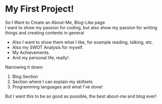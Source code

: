 # My First Project!
So I Want to Create an About-Me, Blog-Like page<br>
I want to show my passion for coding, but also show my passion for writing things and creating contents in general<br>
- Also I want to show them what I like, for example reading, talking, etc.
- Also my SWOT Analysis for myself.
- My Achievements.
- And my personal life, really!.

Narrowing it down:
1. Blog Section
2. Section where I can explain my skillsets
3. Programming languages and what I've done!

But I want this to be as good as possible, the best about-me and blog ever!

